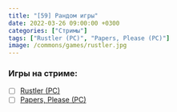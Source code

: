 ```yaml
---
title: "[59] Рандом игры"
date: 2022-03-26 09:00:00 +0300
categories: ["Стримы"]
tags: ["Rustler (PC)", "Papers, Please (PC)"]
image: /commons/games/rustler.jpg
---
```


### Игры на стриме:
+ [ ] [Rustler (PC)](/tags/rustler-pc)
+ [ ] [Papers, Please (PC)](/tags/papers-please-pc)
